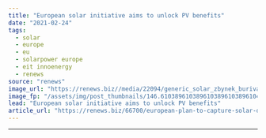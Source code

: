 ```yaml
---
title: "European solar initiative aims to unlock PV benefits"
date: "2021-02-24"
tags: 
  - solar
  - europe
  - eu
  - solarpower europe
  - eit innoenergy
  - renews
source: "renews"
image_url: "https://renews.biz//media/22094/generic_solar_zbynek_burivaluunsplash.jpg?mode=crop&width=770&heightratio=0.6103896103896103896103896104&slimmage=true"
image_fp: "/assets/img/post_thumbnails/146.6103896103896103896103896104&slimmage=true"
lead: "European solar initiative aims to unlock PV benefits"
article_url: "https://renews.biz/66700/european-plan-to-capture-solar-demand-potential/"
---
```


---
